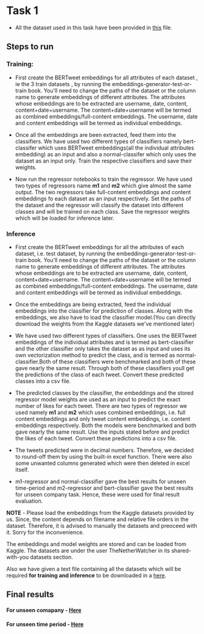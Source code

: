 # Task 1

- All the dataset used in this task have been provided in [this](./dataset%20names.txt) file.

## Steps to run 

### Training:

- First create the BERTweet embeddings for all attributes of each dataset , ie the 3 train datasets , by running the  embeddings-generator-test-or-train book.
You'll need to change the paths of the dataset or the column name to generate embeddings of different attributes.
The attributes whose embeddings are to be extracted are username, date, content, content+date+username.
The content+date+username will be termed as combined embeddings/full-content embeddings.
The username, date and content embeddings will be termed as individual embeddings.

- Once all the embeddings are been extracted, feed them into the classifiers.
We have used two different types of classifiers namely bert-classifer which uses BERTweet embeddings(all the individual attributes embedding) as an input and also a normal-classifer which only uses the dataset as an input only. Train the respective classifiers and save their weights.

- Now run the regressor notebooks to train the regressor. We have used two types of regressors name **m1** and **m2** which give almost the same output.
The two regressors take full-content embeddings and content embeddings fo each dataset as an input respectively. Set the paths of the dataset and the regressor will classify the dataset into different classes and will be trained on each class. Save the regressor weights which will be loaded for inference later.

### Inference 

- First create the BERTweet embeddings for all the attributes of each dataset, i.e. test dataset, by running the embeddings-generator-test-or-train book.
You'll need to change the paths of the dataset or the column name to generate embeddings of different attributes.
The attributes whose embeddings are to be extracted are username, date, content, content+date+username.
The content+date+username will be termed as combined embeddings/full-content embeddings.
The username, date and content embeddings will be termed as individual embeddings.

- Once the embeddings are being extracted, feed the individual embeddings into the classifier for prediction of classes. Along with the embeddings, we also have to load the classifier model.(You can directly download the weights from the Kaggle datasets we've mentioned later)

- We have used two different types of classifiers. One uses the BERTweet embeddings of the individual attributes and is termed as bert-classifier and the other classifier only takes the dataset as as input and uses its own vectorization method to predict the class, and is termed as normal-classifier.Both of these classifiers were benchmarked and both of these gave nearly the same result. Through both of these classifiers youll get the predictions of the class of each tweet. Convert these predicted classes into a csv file.

- The predicted classes by the classifier, the embeddings and the stored regressor model weights are used as an input to predict the exact number of likes for each tweet. There are two types of regressor we used namely **m1** and **m2** which uses combined embeddings, i.e. full content embeddings and only tweet content embeddings, i.e. content embeddings respectively. Both the models were benchmarked and both gave nearly the same result. Use the inputs stated before and predict the likes of each tweet. Convert these predictions into a csv file.

- The tweets predicted were in decimal numbers. Therefore, we decided to round-off them by using the built-in excel function.
There were also some unwanted columns generated which were then deleted in excel itself.

- m1-regressor and normal-classifier gave the best results for unseen time-period and m2-regressor and bert-classifier gave the best results for unseen company task. Hence, these were used for final result evaluation.

**NOTE** - Please load the embeddings from the Kaggle datasets provided by us. Since, the content depends on filename and relative file orders in the dataset. Therefore, it is advised to manually the datasets and preoceed with it.
Sorry for the inconvenience.

The embeddings and model weights are stored and can be loaded from Kaggle. The datasets are under the user TheNetherWatcher in its shared-with-you datasets section.

Also we have given a text file containing all the datasets which will be required **for training and inference** to be downloaded in a [here](./dataset%20names.txt).

## Final results

#### For unseen comapany - [Here](../../team_22_results/behaviour_simulation_test_company.xlsx)

#### For unseen time period - [Here](../../team_22_results/behaviour_simulation_test_time.xlsx)
